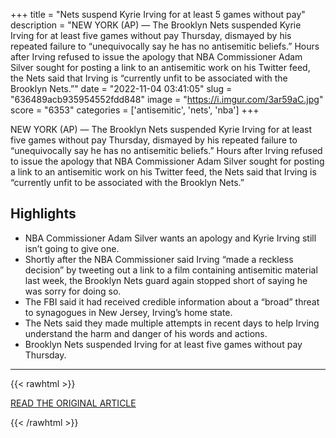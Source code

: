 +++
title = "Nets suspend Kyrie Irving for at least 5 games without pay"
description = "NEW YORK (AP) — The Brooklyn Nets suspended Kyrie Irving for at least five games without pay Thursday, dismayed by his repeated failure to “unequivocally say he has no antisemitic beliefs.” Hours after Irving refused to issue the apology that NBA Commissioner Adam Silver sought for posting a link to an antisemitic work  on his Twitter feed, the Nets said that Irving is “currently unfit to be associated with the Brooklyn Nets.”"
date = "2022-11-04 03:41:05"
slug = "636489acb935954552fdd848"
image = "https://i.imgur.com/3ar59aC.jpg"
score = "6353"
categories = ['antisemitic', 'nets', 'nba']
+++

NEW YORK (AP) — The Brooklyn Nets suspended Kyrie Irving for at least five games without pay Thursday, dismayed by his repeated failure to “unequivocally say he has no antisemitic beliefs.” Hours after Irving refused to issue the apology that NBA Commissioner Adam Silver sought for posting a link to an antisemitic work  on his Twitter feed, the Nets said that Irving is “currently unfit to be associated with the Brooklyn Nets.”

## Highlights

- NBA Commissioner Adam Silver wants an apology and Kyrie Irving still isn’t going to give one.
- Shortly after the NBA Commissioner said Irving “made a reckless decision” by tweeting out a link to a film containing antisemitic material last week, the Brooklyn Nets guard again stopped short of saying he was sorry for doing so.
- The FBI said it had received credible information about a “broad” threat to synagogues in New Jersey, Irving’s home state.
- The Nets said they made multiple attempts in recent days to help Irving understand the harm and danger of his words and actions.
- Brooklyn Nets suspended Irving for at least five games without pay Thursday.

---

{{< rawhtml >}}
  <p class="article-category">
    <a target="_blank" href="https://apnews.com/article/brooklyn-nets-nba-sports-basketball-9967fe0a7d519ec88bb69653903269a3?utm_source=homepage&amp;utm_medium=TopNews&amp;utm_campaign=position_06">READ THE ORIGINAL ARTICLE</a>
  </p>
{{< /rawhtml >}}

